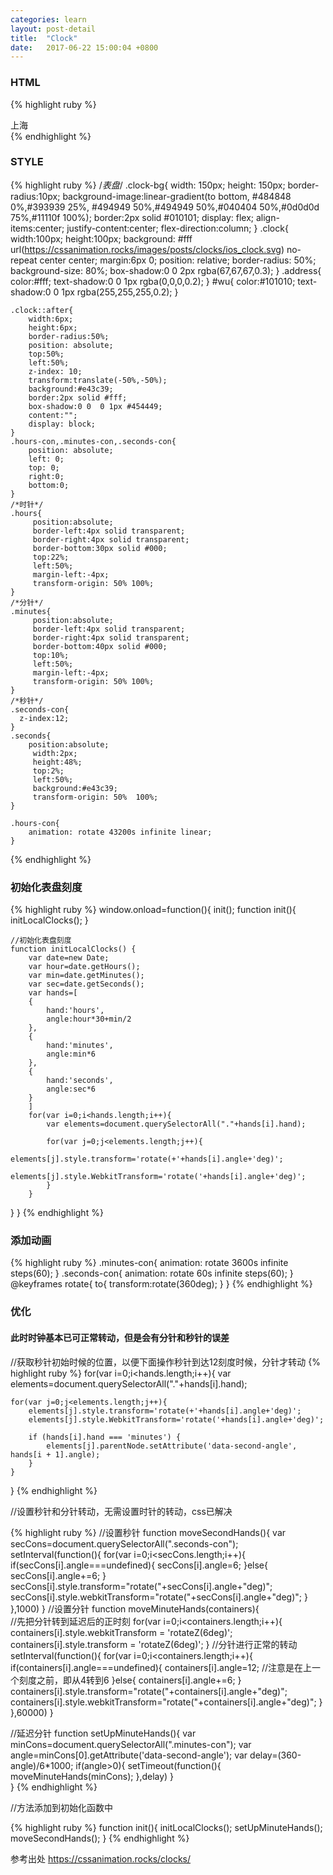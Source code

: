 ```yaml
---
categories: learn
layout: post-detail
title:  "Clock"
date:   2017-06-22 15:00:04 +0800
---
```



### **HTML**

{% highlight ruby %}
<div class="clock-bg">
	<span id="wu"></span>
	<div class="clock">
		<div class="hours-con"> 
			<div class="hours"></div>
		</div>
		<div class="minutes-con">
			<div class="minutes"></div>
		</div>
		<div class="seconds-con">
			<div class="seconds"></div>
		</div>
	</div>
	<span class="address">上海</span>
</div>
{% endhighlight %}

### **STYLE**

{% highlight ruby %}
	/*表盘*/
	.clock-bg{
	  width: 150px;
	  height: 150px;
	  border-radius:10px;
	  background-image:linear-gradient(to bottom, #484848 0%,#393939 25%, #494949 50%,#494949 50%,#040404 50%,#0d0d0d 75%,#11110f 100%);
	  border:2px solid #010101;
	  display: flex;
	  align-items:center;
	  justify-content:center;
	  flex-direction:column;
	}
	.clock{
	  width:100px;
	  height:100px;
	  background: #fff  url(https://cssanimation.rocks/images/posts/clocks/ios_clock.svg)  no-repeat center center; 
	  margin:6px 0;
	  position: relative;
	  border-radius: 50%;
	  background-size: 80%;
	  box-shadow:0 0 2px rgba(67,67,67,0.3);
	}
	.address{
	  color:#fff;
	  text-shadow:0 0 1px rgba(0,0,0,0.2);
	}
		#wu{
	  color:#101010;
	  text-shadow:0 0 1px rgba(255,255,255,0.2);
	}

	.clock::after{
	    width:6px;
	    height:6px;
	    border-radius:50%;
	    position: absolute;
	    top:50%;
	    left:50%;
	    z-index: 10;
	    transform:translate(-50%,-50%);
	    background:#e43c39;
	    border:2px solid #fff;
	    box-shadow:0 0  0 1px #454449;
	    content:"";
	    display: block;
	}
	.hours-con,.minutes-con,.seconds-con{
	    position: absolute;
	    left: 0;
	    top: 0;
	    right:0;
	    bottom:0; 
	}
	/*时针*/
	.hours{
	     position:absolute;  
	     border-left:4px solid transparent;
	     border-right:4px solid transparent;
	     border-bottom:30px solid #000;
	     top:22%;
	     left:50%;
	     margin-left:-4px;  
	     transform-origin: 50% 100%;
	} 
	/*分针*/
	.minutes{
	     position:absolute;
	     border-left:4px solid transparent;
	     border-right:4px solid transparent;
	     border-bottom:40px solid #000; 
	     top:10%;
	     left:50%;
	     margin-left:-4px; 
	     transform-origin: 50% 100%; 
	}
	/*秒针*/
	.seconds-con{
	  z-index:12; 
	}
	.seconds{
	    position:absolute;
	     width:2px;
	     height:48%;
	     top:2%;
	     left:50%;  
	     background:#e43c39;
	     transform-origin: 50%  100%;
	}
	  
	.hours-con{
	    animation: rotate 43200s infinite linear;
	}
{% endhighlight %}


### **初始化表盘刻度**

{% highlight ruby %}
window.onload=function(){
	init();
	function init(){
		initLocalClocks(); 
	}
 
	//初始化表盘刻度
	function initLocalClocks() {
		var date=new Date; 
		var hour=date.getHours();
		var min=date.getMinutes();
		var sec=date.getSeconds();
		var hands=[
	 	{
	 		hand:'hours',
	 		angle:hour*30+min/2
	 	},
	 	{
	 		hand:'minutes',
	 		angle:min*6
	 	},
	 	{
	 		hand:'seconds',
	 		angle:sec*6
	 	}
	 	] 
	 	for(var i=0;i<hands.length;i++){ 
	 		var elements=document.querySelectorAll("."+hands[i].hand);  

	 		for(var j=0;j<elements.length;j++){
	 			elements[j].style.transform='rotate(+'+hands[i].angle+'deg)';
	 			elements[j].style.WebkitTransform='rotate('+hands[i].angle+'deg)';  
	 		}
	 	} 
   }
}
{% endhighlight %}

### **添加动画**

{% highlight ruby %}
.minutes-con{
  animation: rotate 3600s infinite steps(60);
}
.seconds-con{
    animation: rotate 60s infinite steps(60);
}
@keyframes rotate{
    to{
        transform:rotate(360deg);
    }
}
{% endhighlight %}




### **优化**

#### **此时时钟基本已可正常转动，但是会有分针和秒针的误差**

//获取秒针初始时候的位置，以便下面操作秒针到达12刻度时候，分针才转动
{% highlight ruby %}
for(var i=0;i<hands.length;i++){ 
	var elements=document.querySelectorAll("."+hands[i].hand);  

	for(var j=0;j<elements.length;j++){
		elements[j].style.transform='rotate(+'+hands[i].angle+'deg)';
		elements[j].style.WebkitTransform='rotate('+hands[i].angle+'deg)';  
		
		if (hands[i].hand === 'minutes') {
			elements[j].parentNode.setAttribute('data-second-angle', hands[i + 1].angle); 
		}    
	}
} 
{% endhighlight %}

//设置秒针和分针转动，无需设置时针的转动，css已解决

{% highlight ruby %}
//设置秒针
function moveSecondHands(){
	var secCons=document.querySelectorAll(".seconds-con"); 
	setInterval(function(){
		for(var i=0;i<secCons.length;i++){
			if(secCons[i].angle===undefined){
				secCons[i].angle=6;
			}else{
				secCons[i].angle+=6;
			}
			secCons[i].style.transform="rotate("+secCons[i].angle+"deg)";
			secCons[i].style.webkitTransform="rotate("+secCons[i].angle+"deg)";
		} 
	},1000)
}
//设置分针
function moveMinuteHands(containers){  
	//先把分针转到延迟后的正时刻
	for(var i=0;i<containers.length;i++){
		 containers[i].style.webkitTransform = 'rotateZ(6deg)';
		containers[i].style.transform = 'rotateZ(6deg)';
	}
	//分针进行正常的转动
	setInterval(function(){
		for(var i=0;i<containers.length;i++){
			if(containers[i].angle===undefined){
				containers[i].angle=12;  //注意是在上一个刻度之前，即从4转到6
			}else{
				containers[i].angle+=6;
			}
			containers[i].style.transform="rotate("+containers[i].angle+"deg)";
			containers[i].style.webkitTransform="rotate("+containers[i].angle+"deg)";
		} 
	},60000)
}

//延迟分针
function setUpMinuteHands(){
	var minCons=document.querySelectorAll(".minutes-con"); 
	var angle=minCons[0].getAttribute('data-second-angle');
	var delay=(360-angle)/6*1000;
	if(angle>0){
		setTimeout(function(){
			 moveMinuteHands(minCons);
		},delay)
	}  
} 
{% endhighlight %}

//方法添加到初始化函数中

{% highlight ruby %}
function init(){
	initLocalClocks();
	setUpMinuteHands();
	moveSecondHands();
}
{% endhighlight %}


参考出处 https://cssanimation.rocks/clocks/
